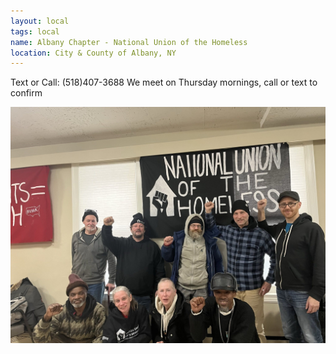 ```yaml
---
layout: local
tags: local
name: Albany Chapter - National Union of the Homeless
location: City & County of Albany, NY
---
```


Text or Call: (518)407-3688
We meet on Thursday mornings, call or text to confirm

![Albany Chapter - National Union of the Homeless](/img/albany.jpg)
